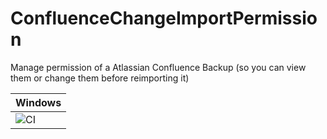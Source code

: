 # ConfluenceChangeImportPermission
Manage permission of a Atlassian Confluence Backup (so you can view them or change them before reimporting it)

| Windows       | 
| ------------- |
| ![CI](https://github.com/rogerbriggen/ConfluenceCloudExportPermissions/workflows/CI/badge.svg)     |
